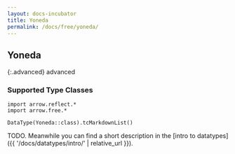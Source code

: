 ```yaml
---
layout: docs-incubator
title: Yoneda
permalink: /docs/free/yoneda/
---
```


## Yoneda

{:.advanced}
advanced

### Supported Type Classes

```kotlin:ank:replace
import arrow.reflect.*
import arrow.free.*

DataType(Yoneda::class).tcMarkdownList()
```

TODO. Meanwhile you can find a short description in the [intro to datatypes]({{ '/docs/datatypes/intro/' | relative_url }}).
